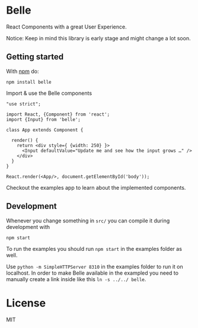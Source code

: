 # Belle

React Components with a great User Experience.

Notice: Keep in mind this library is early stage and might change a lot soon.

## Getting started

With [npm](http://npmjs.org) do:

```
npm install belle
```

Import & use the Belle components

```
"use strict";

import React, {Component} from 'react';
import {Input} from 'belle';

class App extends Component {

  render() {
    return <div style={ {width: 250} }>
      <Input defaultValue="Update me and see how the input grows …" />
    </div>
  }
}

React.render(<App/>, document.getElementById('body'));
```

Checkout the examples app to learn about the implemented components.

## Development

Whenever you change something in `src/` you can compile it during development with

```
npm start
```

To run the examples you should run `npm start` in the examples folder as well.

Use `python -m SimpleHTTPServer 8310` in the examples folder to run it on localhost.
In order to make Belle available in the exampled you need to manually create a link
inside like this `ln -s ../../ belle`.

# License

MIT
